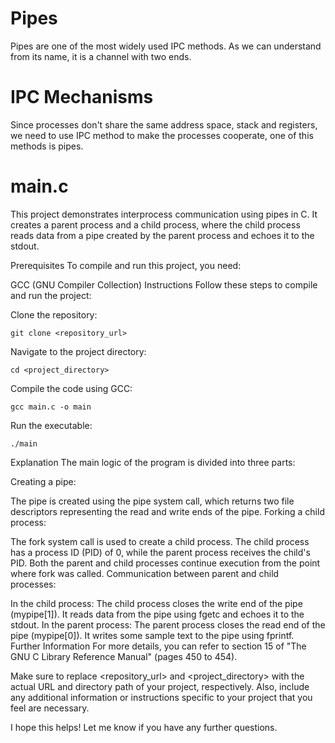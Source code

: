 # Pipes

Pipes are one of the most widely used IPC methods. As we can understand from its name, it is a channel with two ends.
 
# IPC Mechanisms

Since processes don't share the same address space, stack and registers, we need to use IPC method to make the processes cooperate, one of this methods is pipes.

# main.c

This project demonstrates interprocess communication using pipes in C. It creates a parent process and a child process, where the child process reads data from a pipe created by the parent process and echoes it to the stdout.

Prerequisites
To compile and run this project, you need:

GCC (GNU Compiler Collection)
Instructions
Follow these steps to compile and run the project:

Clone the repository:

```shell
git clone <repository_url>
```
Navigate to the project directory:

```shell
cd <project_directory>
```
Compile the code using GCC:

```shell
gcc main.c -o main
```
Run the executable:

```shell
./main
```
Explanation
The main logic of the program is divided into three parts:

Creating a pipe:

The pipe is created using the pipe system call, which returns two file descriptors representing the read and write ends of the pipe.
Forking a child process:

The fork system call is used to create a child process.
The child process has a process ID (PID) of 0, while the parent process receives the child's PID.
Both the parent and child processes continue execution from the point where fork was called.
Communication between parent and child processes:

In the child process:
The child process closes the write end of the pipe (mypipe[1]).
It reads data from the pipe using fgetc and echoes it to the stdout.
In the parent process:
The parent process closes the read end of the pipe (mypipe[0]).
It writes some sample text to the pipe using fprintf.
Further Information
For more details, you can refer to section 15 of "The GNU C Library Reference Manual" (pages 450 to 454).

Make sure to replace <repository_url> and <project_directory> with the actual URL and directory path of your project, respectively. Also, include any additional information or instructions specific to your project that you feel are necessary.

I hope this helps! Let me know if you have any further questions.